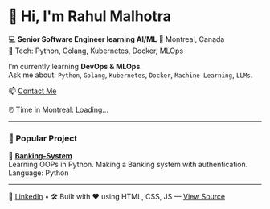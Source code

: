 # 👋 Hi, I'm Rahul Malhotra

💻 **Senior Software Engineer learning AI/ML** 
📍 Montreal, Canada  
🔧 Tech: Python, Golang, Kubernetes, Docker, MLOps  

I’m currently learning **DevOps & MLOps**.  
Ask me about: `Python`, `Golang`, `Kubernetes`, `Docker`, `Machine Learning`, `LLMs`.

📫 [Contact Me](mailto:electronicsgrad@gmail.com)

⏰ Time in Montreal: <span id="time">Loading...</span>

---

### 💼 Popular Project

📌 **[Banking-System](https://github.com/malhotraguy/Banking-System )**  
Learning OOPs in Python. Making a Banking system with authentication.  
Language: Python

---

🔗 [LinkedIn](https://www.linkedin.com/in/rmalhot/ ) • 
🛠️ Built with ❤️ using HTML, CSS, JS — [View Source](https://github.com/malhotraguy/malhotraguy )
